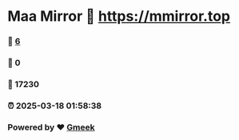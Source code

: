 # Maa Mirror :link: https://mmirror.top 
### :page_facing_up: [6](https://mmirror.top/tag.html) 
### :speech_balloon: 0 
### :hibiscus: 17230 
### :alarm_clock: 2025-03-18 01:58:38 
### Powered by :heart: [Gmeek](https://github.com/Meekdai/Gmeek)
